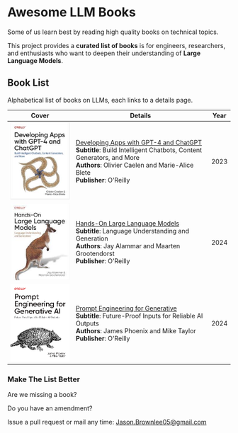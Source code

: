 # Awesome LLM Books

Some of us learn best by reading high quality books on technical topics.

This project provides a **curated list of books** is for engineers, researchers, and enthusiasts who want to deepen their understanding of **Large Language Models**.

## Book List

Alphabetical list of books on LLMs, each links to a details page.

| Cover | Details | Year |
|-------|---------|------------------|
| [![Developing Apps with GPT-4 and ChatGPT](books/developing-apps-with-gpt-4-and-chatgpt.jpeg)](books/developing-apps-with-gpt-4-and-chatgpt.md) | [Developing Apps with GPT-4 and ChatGPT](books/developing-apps-with-gpt-4-and-chatgpt.md)<br>**Subtitle**: Build Intelligent Chatbots, Content Generators, and More<br>**Authors**: Olivier Caelen and Marie-Alice Blete<br>**Publisher**: O'Reilly | 2023 |
| [![Hands-On Large Language Models](books/hands-on-large-language-models.jpeg)](books/hands-on-large-language-models.md) | [Hands-On Large Language Models](books/hands-on-large-language-models.md)<br>**Subtitle**: Language Understanding and Generation<br>**Authors**: Jay Alammar and Maarten Grootendorst<br>**Publisher**: O'Reilly | 2024 |
| [![Prompt Engineering for Generative](books/prompt-engineering-for-generative.png)](books/prompt-engineering-for-generative.md) | [Prompt Engineering for Generative](books/prompt-engineering-for-generative.md)<br>**Subtitle**: Future-Proof Inputs for Reliable AI Outputs<br>**Authors**: James Phoenix and Mike Taylor<br>**Publisher**: O'Reilly | 2024 |

### Make The List Better

Are we missing a book?

Do you have an amendment?

Issue a pull request or mail any time: Jason.Brownlee05@gmail.com